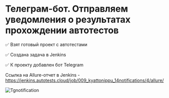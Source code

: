 # **Телеграм-бот. Отправляем уведомления о результатах прохождении автотестов**

✅ Взят готовый проект с автотестами

✅ Создана задача в Jenkins

✅ К проекту добавлен бот Telegram

Ссылка на Allure-отчет в Jenkins - https://jenkins.autotests.cloud/job/009_kyattonippu_14notifications/4/allure/

![Tgnotification](https://github.com/kyattonippu/hw_12_notifications/assets/139440750/8bfba2a7-4516-47a0-a473-c01d281780b6)
